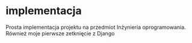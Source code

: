 # implementacja
Prosta implementacja projektu na przedmiot Inżynieria oprogramowania. Również moje pierwsze zetknięcie z Django

